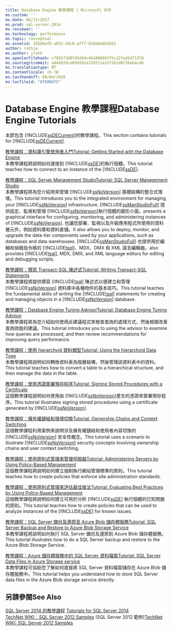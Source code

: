 ```yaml
---
title: Database Engine 教學課程 | Microsoft 文件
ms.custom: ''
ms.date: 06/13/2017
ms.prod: sql-server-2014
ms.reviewer: ''
ms.technology: performance
ms.topic: conceptual
ms.assetid: 32bd8af8-a832-4dc8-afff-01668e6b2b51
author: rothja
ms.author: jroth
ms.openlocfilehash: cf85573d07d5d9dc46180069375c12fad2d71370
ms.sourcegitcommit: ad4d92dce894592a259721a1571b1d8736abacdb
ms.translationtype: MT
ms.contentlocale: zh-TW
ms.lasthandoff: 08/04/2020
ms.locfileid: "87606875"
---
```

# <a name="database-engine-tutorials"></a><span data-ttu-id="9404a-102">Database Engine 教學課程</span><span class="sxs-lookup"><span data-stu-id="9404a-102">Database Engine Tutorials</span></span>
  <span data-ttu-id="9404a-103">本節包含 [!INCLUDE[ssDECurrent](../includes/ssdecurrent-md.md)]的教學課程。</span><span class="sxs-lookup"><span data-stu-id="9404a-103">This section contains tutorials for [!INCLUDE[ssDECurrent](../includes/ssdecurrent-md.md)].</span></span>  
  
 [<span data-ttu-id="9404a-104">教學課程：資料庫引擎使用者入門</span><span class="sxs-lookup"><span data-stu-id="9404a-104">Tutorial: Getting Started with the Database Engine</span></span>](tutorial-getting-started-with-the-database-engine.md)  
 <span data-ttu-id="9404a-105">本教學課程將說明如何連接到 [!INCLUDE[ssDE](../includes/ssde-md.md)]的執行個體。</span><span class="sxs-lookup"><span data-stu-id="9404a-105">This tutorial teaches how to connect to an instance of the [!INCLUDE[ssDE](../includes/ssde-md.md)].</span></span>  
  
 [<span data-ttu-id="9404a-106">教學課程：SQL Server Management Studio</span><span class="sxs-lookup"><span data-stu-id="9404a-106">Tutorial: SQL Server Management Studio</span></span>](../ssms/tutorials/tutorial-sql-server-management-studio.md)  
 <span data-ttu-id="9404a-107">本教學課程將為您介紹用來管理 [!INCLUDE[ssNoVersion](../includes/ssnoversion-md.md)] 基礎結構的整合式環境。</span><span class="sxs-lookup"><span data-stu-id="9404a-107">This tutorial introduces you to the integrated environment for managing your [!INCLUDE[ssNoVersion](../includes/ssnoversion-md.md)] infrastructure.</span></span> [!INCLUDE[ssManStudioFull](../includes/ssmanstudiofull-md.md)] <span data-ttu-id="9404a-108">提供設定、監視和管理 [!INCLUDE[ssNoVersion](../includes/ssnoversion-md.md)]執行個體的圖形介面。</span><span class="sxs-lookup"><span data-stu-id="9404a-108">presents a graphical interface for configuring, monitoring, and administering instances of [!INCLUDE[ssNoVersion](../includes/ssnoversion-md.md)].</span></span> <span data-ttu-id="9404a-109">也讓您部署、監視以及升級應用程式所使用的資料層元件，例如資料庫和資料倉儲。</span><span class="sxs-lookup"><span data-stu-id="9404a-109">It also allows you to deploy, monitor, and upgrade the data-tier components used by your applications, such as databases and data warehouses.</span></span> [!INCLUDE[ssManStudioFull](../includes/ssmanstudiofull-md.md)] <span data-ttu-id="9404a-110">也提供用於編輯和偵錯指令碼的 [!INCLUDE[tsql](../includes/tsql-md.md)]、MDX、DMX 和 XML 語言編輯器。</span><span class="sxs-lookup"><span data-stu-id="9404a-110">also provides [!INCLUDE[tsql](../includes/tsql-md.md)], MDX, DMX, and XML language editors for editing and debugging scripts.</span></span>  
  
 [<span data-ttu-id="9404a-111">教學課程：撰寫 Transact-SQL 陳述式</span><span class="sxs-lookup"><span data-stu-id="9404a-111">Tutorial: Writing Transact-SQL Statements</span></span>](../t-sql/tutorial-writing-transact-sql-statements.md)  
 <span data-ttu-id="9404a-112">本教學課程將提供撰寫 [!INCLUDE[tsql](../includes/tsql-md.md)] 陳述式以便建立和管理 [!INCLUDE[ssNoVersion](../includes/ssnoversion-md.md)] 資料庫中各種物件的基本技巧。</span><span class="sxs-lookup"><span data-stu-id="9404a-112">This tutorial teaches the fundamental skills of writing the [!INCLUDE[tsql](../includes/tsql-md.md)] statements for creating and managing objects in a [!INCLUDE[ssNoVersion](../includes/ssnoversion-md.md)] database.</span></span>  
  
 [<span data-ttu-id="9404a-113">教學課程：Database Engine Tuning Advisor</span><span class="sxs-lookup"><span data-stu-id="9404a-113">Tutorial: Database Engine Tuning Advisor</span></span>](../tools/dta/tutorial-database-engine-tuning-advisor.md)  
 <span data-ttu-id="9404a-114">本教學課程將為您介紹如何使用此建議程式來檢查查詢的處理方式，然後檢閱改善查詢效能的建議。</span><span class="sxs-lookup"><span data-stu-id="9404a-114">This tutorial introduces you to using the advisor to examine how queries are processed, and then review recommendations for improving query performance.</span></span>  
  
 [<span data-ttu-id="9404a-115">教學課程：使用 hierarchyid 資料類型</span><span class="sxs-lookup"><span data-stu-id="9404a-115">Tutorial: Using the hierarchyid Data Type</span></span>](tables/tutorial-using-the-hierarchyid-data-type.md)  
 <span data-ttu-id="9404a-116">本教學課程將說明如何轉換資料表為階層結構，然後管理該資料表中的資料。</span><span class="sxs-lookup"><span data-stu-id="9404a-116">This tutorial teaches how to convert a table to a hierarchical structure, and then manage the data in the table.</span></span>  
  
 [<span data-ttu-id="9404a-117">教學課程：使用憑證簽署預存程序</span><span class="sxs-lookup"><span data-stu-id="9404a-117">Tutorial: Signing Stored Procedures with a Certificate</span></span>](tutorial-signing-stored-procedures-with-a-certificate.md)  
 <span data-ttu-id="9404a-118">這個教學課程說明如何使用由 [!INCLUDE[ssNoVersion](../includes/ssnoversion-md.md)]產生的憑證來簽署預存程序。</span><span class="sxs-lookup"><span data-stu-id="9404a-118">This tutorial illustrates signing stored procedures using a certificate generated by [!INCLUDE[ssNoVersion](../includes/ssnoversion-md.md)].</span></span>  
  
 [<span data-ttu-id="9404a-119">教學課程：擁有權鏈結和環境切換</span><span class="sxs-lookup"><span data-stu-id="9404a-119">Tutorial: Ownership Chains and Context Switching</span></span>](tutorial-ownership-chains-and-context-switching.md)  
 <span data-ttu-id="9404a-120">這個教學課程利用案例來說明涉及擁有權鏈結和使用者內容切換的 [!INCLUDE[ssNoVersion](../includes/ssnoversion-md.md)] 安全性概念。</span><span class="sxs-lookup"><span data-stu-id="9404a-120">This tutorial uses a scenario to illustrate [!INCLUDE[ssNoVersion](../includes/ssnoversion-md.md)] security concepts involving ownership chains and user context switching.</span></span>  
  
 [<span data-ttu-id="9404a-121">教學課程：使用原則式管理來管理伺服器</span><span class="sxs-lookup"><span data-stu-id="9404a-121">Tutorial: Administering Servers by Using Policy-Based Management</span></span>](policy-based-management/tutorial-administering-servers-by-using-policy-based-management.md)  
 <span data-ttu-id="9404a-122">這個教學課程將說明如何建立強制執行網站管理標準的原則。</span><span class="sxs-lookup"><span data-stu-id="9404a-122">This tutorial teaches how to create policies that enforce site administration standards.</span></span>  
  
 [<span data-ttu-id="9404a-123">教學課程：使用原則式管理來評估最佳做法</span><span class="sxs-lookup"><span data-stu-id="9404a-123">Tutorial: Evaluating Best Practices by Using Policy-Based Management</span></span>](../tutorials/tutorial-evaluating-best-practices-by-using-policy-based-management.md)  
 <span data-ttu-id="9404a-124">這個教學課程將說明如何建立可用於分析 [!INCLUDE[ssDE](../includes/ssde-md.md)] 執行個體的已知問題的原則。</span><span class="sxs-lookup"><span data-stu-id="9404a-124">This tutorial teaches how to create policies that can be used to analyze instances of the [!INCLUDE[ssDE](../includes/ssde-md.md)] for known issues.</span></span>  
  
 [<span data-ttu-id="9404a-125">教學課程：SQL Server 備份及還原至 Azure Blob 儲存體服務</span><span class="sxs-lookup"><span data-stu-id="9404a-125">Tutorial: SQL Server Backup and Restore to Azure Blob Storage Service</span></span>](tutorial-sql-server-backup-and-restore-to-azure-blob-storage-service.md)  
 <span data-ttu-id="9404a-126">本教學課程將說明如何執行 SQL Server 備份及還原到 Azure Blob 儲存體服務。</span><span class="sxs-lookup"><span data-stu-id="9404a-126">This tutorial illustrates how to do a SQL Server backup and restore to the Azure Blob Storage Service.</span></span>  
  
 [<span data-ttu-id="9404a-127">教學課程：Azure 儲存體服務中的 SQL Server 資料檔案</span><span class="sxs-lookup"><span data-stu-id="9404a-127">Tutorial: SQL Server Data Files in Azure Storage service</span></span>](tutorial-use-azure-blob-storage-service-with-sql-server-2016.md)  
 <span data-ttu-id="9404a-128">本教學課程可協助您了解如何直接將 SQL Server 資料檔案儲存在 Azure Blob 儲存體服務中。</span><span class="sxs-lookup"><span data-stu-id="9404a-128">This tutorial helps you understand how to store SQL Server data files in the Azure Blob storage service directly.</span></span>  
  
## <a name="see-also"></a><span data-ttu-id="9404a-129">另請參閱</span><span class="sxs-lookup"><span data-stu-id="9404a-129">See Also</span></span>  
 <span data-ttu-id="9404a-130">[SQL Server 2014 的教學課程](../tutorials/tutorials-for-sql-server-2014.md) </span><span class="sxs-lookup"><span data-stu-id="9404a-130">[Tutorials for SQL Server 2014](../tutorials/tutorials-for-sql-server-2014.md) </span></span>  
 <span data-ttu-id="9404a-131">[TechNet WIKI：SQL Server 2012 Samples](https://go.microsoft.com/fwlink/?linkID=220734) (SQL Server 2012 範例)</span><span class="sxs-lookup"><span data-stu-id="9404a-131">[TechNet WIKI: SQL Server 2012 Samples](https://go.microsoft.com/fwlink/?linkID=220734)</span></span>  
  
  
